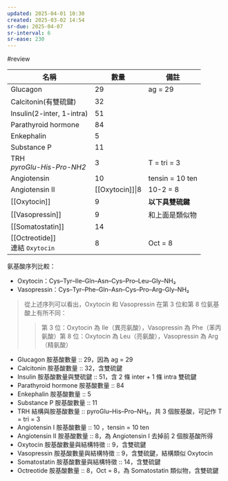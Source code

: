 ```yaml
---
updated: 2025-04-01 10:30
created: 2025-03-02 14:54
sr-due: 2025-04-07
sr-interval: 6
sr-ease: 230
---
```

#review 

| 名稱                              | 數量              | 備註              |
| ------------------------------- | --------------- | --------------- |
| Glucagon                        | 29              | ag = 29         |
| Calcitonin(有雙硫鍵)                | 32              |                 |
| Insulin(2-inter, 1-intra)       | 51              |                 |
| Parathyroid hormone             | 84              |                 |
| Enkephalin                      | 5               |                 |
| Substance P                     | 11              |                 |
| TRH<br>*pyroGlu-His-Pro-NH2*    | 3               | T = tri = 3     |
| Angiotensin                     | 10              | tensin = 10 ten |
| Angiotensin II                  | [[Oxytocin]]\|8 | 10-2 = 8        |
| [[Oxytocin]]                    | 9               | **以下具雙硫鍵**      |
| [[Vasopressin]]                 | 9               | 和上面是類似物         |
| [[Somatostatin]]                | 14              |                 |
| [[Octreotide]]<br>連結 `Oxytocin` | 8               | Oct = 8         |

氨基酸序列比較：
- Oxytocin：​Cys–Tyr–Ile–Gln–Asn–Cys–Pro–Leu–Gly–NH₂​
- Vasopressin：​Cys–Tyr–Phe–Gln–Asn–Cys–Pro–Arg–Gly–NH₂​

> 從上述序列可以看出，Oxytocin 和 Vasopressin 在第 3 位和第 8 位氨基酸上有所不同：​
>>第 3 位：​Oxytocin 為 Ile（異亮氨酸），Vasopressin 為 Phe（苯丙氨酸）​
>>第 8 位：​Oxytocin 為 Leu（亮氨酸），Vasopressin 為 Arg（精氨酸）




- Glucagon 胺基酸數量 :: 29，因為 ag = 29 <!--SR:!2025-04-04,3,250-->
- Calcitonin 胺基酸數量 :: 32，含雙硫鍵 <!--SR:!2025-04-03,2,230-->
- Insulin 胺基酸數量與雙硫鍵 :: 51，含 2 條 inter + 1 條 intra 雙硫鍵 <!--SR:!2025-04-02,1,210-->
- Parathyroid hormone 胺基酸數量 :: 84 <!--SR:!2025-04-02,1,210-->
- Enkephalin 胺基酸數量 :: 5 <!--SR:!2025-04-03,2,230-->
- Substance P 胺基酸數量 :: 11 <!--SR:!2025-04-04,3,250-->
- TRH 結構與胺基酸數量 :: pyroGlu–His–Pro–NH₂，共 3 個胺基酸，可記作 T = tri = 3 <!--SR:!2025-04-02,1,210-->
- Angiotensin I 胺基酸數量 :: 10 ，tensin = 10 ten <!--SR:!2025-04-04,3,250-->
- Angiotensin II 胺基酸數量 :: 8，為 Angiotensin I 去掉前 2 個胺基酸所得 <!--SR:!2025-04-04,3,250-->
- Oxytocin 胺基酸數量與結構特徵 :: 9，含雙硫鍵 <!--SR:!2025-04-04,3,250-->
- Vasopressin 胺基酸數量與結構特徵 :: 9，含雙硫鍵，結構類似 Oxytocin <!--SR:!2025-04-04,3,250-->
- Somatostatin 胺基酸數量與結構特徵 :: 14，含雙硫鍵 <!--SR:!2025-04-04,3,250-->
- Octreotide 胺基酸數量 :: 8，Oct = 8，為 Somatostatin 類似物，含雙硫鍵 <!--SR:!2025-04-04,3,250-->

